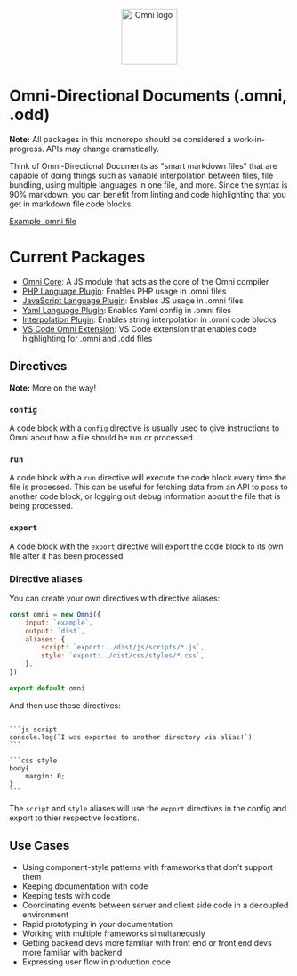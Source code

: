 <p align="center">
  <img src="https://res.cloudinary.com/smarterlabs/image/upload/v1585347380/omni/lockup-dark.svg" width="100" alt="Omni logo" />
</p>

# Omni-Directional Documents (.omni, .odd)

**Note:** All packages in this monorepo should be considered a work-in-progress. APIs may change dramatically.

Think of Omni-Directional Documents as "smart markdown files" that are capable of doing things such as variable interpolation between files, file bundling, using multiple languages in one file, and more. Since the syntax is 90% markdown, you can benefit from linting and code highlighting that you get in markdown file code blocks.

[Example .omni file](https://raw.githubusercontent.com/smarterlabs/omni/master/example.omni)

# Current Packages

- [Omni Core](https://github.com/smarterlabs/omni/tree/master/packages/omni): A JS module that acts as the core of the Omni compiler
- [PHP Language Plugin](https://github.com/smarterlabs/omni/tree/master/packages/omni-php): Enables PHP usage in .omni files
- [JavaScript Language Plugin](https://github.com/smarterlabs/omni/tree/master/packages/omni-javascript): Enables JS usage in .omni files
- [Yaml Language Plugin](https://github.com/smarterlabs/omni/tree/master/packages/omni-yaml): Enables Yaml config in .omni files
- [Interpolation Plugin](https://github.com/smarterlabs/omni/tree/master/packages/omni-interpolation): Enables string interpolation in .omni code blocks
- [VS Code Omni Extension](https://marketplace.visualstudio.com/items?itemName=smarterlabs.vscode-omni): VS Code extension that enables code highlighting for .omni and .odd files

## Directives

**Note:** More on the way!

### `config`

A code block with a `config` directive is usually used to give instructions to Omni about how a file should be run or processed.

### `run`

A code block with a `run` directive will execute the code block every time the file is processed. This can be useful for fetching data from an API to pass to another code block, or logging out debug information about the file that is being processed.

### `export`

A code block with the `export` directive will export the code block to its own file after it has been processed

### Directive aliases

You can create your own directives with directive aliases:

```js
const omni = new Omni({
	input: `example`,
	output: `dist`,
	aliases: {
		script: `export:../dist/js/scripts/*.js`,
		style: `export:../dist/css/styles/*.css`,
	},
})

export default omni
```

And then use these directives:

<pre lang='no-highlight'><code>
```js script
console.log(`I was exported to another directory via alias!`)
```

```css style
body{
	margin: 0;
}
```
</code></pre>

The `script` and `style` aliases will use the `export` directives in the config and export to thier respective locations.


## Use Cases

- Using component-style patterns with frameworks that don't support them
- Keeping documentation with code
- Keeping tests with code
- Coordinating events between server and client side code in a decoupled environment
- Rapid prototyping in your documentation
- Working with multiple frameworks simultaneously
- Getting backend devs more familiar with front end or front end devs more familiar with backend
- Expressing user flow in production code